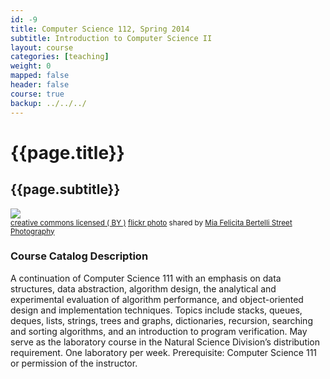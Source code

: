 ```yaml
---
id: -9
title: Computer Science 112, Spring 2014 
subtitle: Introduction to Computer Science II
layout: course
categories: [teaching]
weight: 0
mapped: false
header: false
course: true
backup: ../../../
---
```


# {{page.title}}

## {{page.subtitle}}

<a title="Lo stile Mondrian" href="http://flickr.com/photos/felicita73/5077895405"><img class="img-responsive-tight" src="http://farm5.static.flickr.com/4110/5077895405_b71fbeeea4_b.jpg" /></a><br /><small><a href="http://creativecommons.org/licenses/by/2.0/">creative commons licensed ( BY )</a> <a title="Lo stile Mondrian" href="http://flickr.com/photos/felicita73/5077895405">flickr photo</a> shared by <a href="http://flickr.com/people/felicita73">Mia Felicita Bertelli Street Photography</a></small>

### Course Catalog Description

A continuation of Computer Science 111 with an emphasis on data structures, data abstraction, algorithm design, the
analytical and experimental evaluation of algorithm performance, and object-oriented design and implementation
techniques. Topics include stacks, queues, deques, lists, strings, trees and graphs, dictionaries, recursion, searching
and sorting algorithms, and an introduction to program verification. May serve as the laboratory course in the Natural
Science Division’s distribution requirement. One laboratory per week.  Prerequisite: Computer Science 111 or permission
of the instructor.
